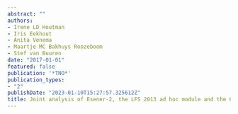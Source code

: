 ```yaml
---
abstract: ""
authors:
- Irene LD Houtman
- Iris Eekhout
- Anita Venema
- Maartje MC Bakhuys Roozeboom
- Stef van Buuren
date: "2017-01-01"
featured: false
publication: '*TNO*'
publication_types:
- "2"
publishDate: "2023-01-10T15:27:57.325612Z"
title: Joint analysis of Esener-2, the LFS 2013 ad hoc module and the 6th EWCS
---
```


